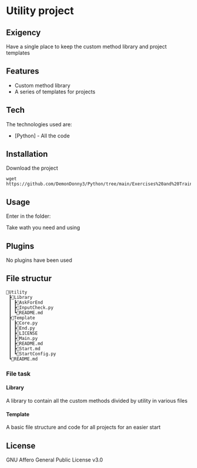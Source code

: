 # Utility project
## Exigency
Have a single place to keep the custom method library and project templates

## Features

- Custom method library
- A series of templates for projects

## Tech
The technologies used are:

- [Python] - All the code

## Installation
Download the project

```
wget https://github.com/DemonDonny3/Python/tree/main/Exercises%20and%20Training/Utility
```

## Usage
Enter in the folder:

Take wath you need and using

## Plugins
No plugins have been used

## File structur
```
📂Utility
 ┣📂Library
 ┃ ┣📜AskForEnd
 ┃ ┣📜InputCheck.py
 ┃ ┗📜README.md
 ┣📂Template
 ┃ ┣📜Core.py
 ┃ ┣📜End.py
 ┃ ┣📜LICENSE
 ┃ ┣📜Main.py
 ┃ ┣📜README.md
 ┃ ┣📜Start.md
 ┃ ┗📜StartConfig.py
 ┗📜README.md
```

### File task
#### Library
A library to contain all the custom methods divided by utility in various files

#### Template
A basic file structure and code for all projects for an easier start

## License
GNU Affero General Public License v3.0

